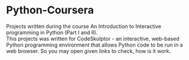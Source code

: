 # Python-Coursera
Projects written during the course An Introduction to Interactive programming in Python (Part I and II).  
This projects was written for CodeSkulptor - an interactive, web-based Python programming environment that allows Python code to be run in a web browser. So you may open given links to check, how is it work.
